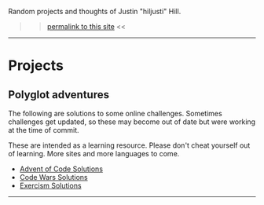 Random projects and thoughts of Justin "hiljusti" Hill.

>> [permalink to this site](https://hiljusti.github.io) <<

---

# Projects

## Polyglot adventures

The following are solutions to some online challenges. Sometimes challenges get updated, so these may become out of date but were working at the time of commit.

These are intended as a learning resource. Please don't cheat yourself out of learning. More sites and more languages to come.

* [Advent of Code Solutions](/adventofcode-solutions)
* [Code Wars Solutions](https://github.com/hiljusti/codewars-solutions)
* [Exercism Solutions](https://github.com/hiljusti/exercism-solutions)

---

